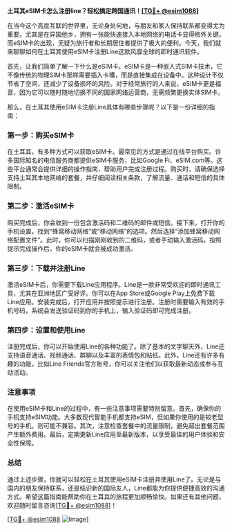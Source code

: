 **土耳其eSIM卡怎么注册line？轻松搞定跨国通讯！[[TG💪+ @esim1088](https://t.me/s/esim1088)]**

在当今这个高度互联的世界里，无论身处何地，与朋友和家人保持联系都变得尤为重要。尤其是在异国他乡，拥有一张能快速接入本地网络的电话卡显得格外关键。而eSIM卡的出现，无疑为旅行者和长期居住者提供了极大的便利。今天，我们就来聊聊如何在土耳其使用eSIM卡注册Line这款风靡全球的即时通讯软件。

首先，让我们简单了解一下什么是eSIM卡。eSIM卡是一种嵌入式SIM卡技术，它不像传统的物理SIM卡那样需要插入卡槽，而是直接集成在设备中。这种设计不仅节省了空间，还减少了设备损坏的风险。对于经常旅行的人来说，eSIM卡更是福音，因为它可以随时随地切换不同的国家网络运营商，无需频繁更换实体SIM卡。

那么，在土耳其使用eSIM卡注册Line具体有哪些步骤呢？以下是一份详细的指南：

### 第一步：购买eSIM卡

在土耳其，有多种方式可以获取eSIM卡。最常见的方式是通过在线平台购买。许多国际知名的电信服务商都提供eSIM卡服务，比如Google Fi、eSIM.com等。这些平台通常会提供详细的操作指南，帮助用户完成注册过程。购买时，请确保选择支持土耳其本地网络的套餐，并仔细阅读相关条款，了解流量、通话和短信的具体限制。

### 第二步：激活eSIM卡

购买完成后，你会收到一份包含激活码和二维码的邮件或短信。接下来，打开你的手机设置，找到“蜂窝移动网络”或“移动网络”的选项。然后选择“添加蜂窝移动网络配置文件”。此时，你可以扫描刚刚收到的二维码，或者手动输入激活码。按照提示完成操作后，你的eSIM卡就会被成功激活。

### 第三步：下载并注册Line

激活eSIM卡后，你需要下载Line应用程序。Line是一款非常受欢迎的即时通讯工具，尤其在亚洲地区广受好评。你可以在App Store或Google Play上免费下载Line应用。安装完成后，打开应用并按照提示进行注册。注册时需要输入有效的手机号码，系统会发送验证码到你的手机上，输入验证码即可完成注册。

### 第四步：设置和使用Line

注册完成后，你可以开始使用Line的各种功能了。除了基本的文字聊天外，Line还支持语音通话、视频通话、群聊以及丰富的表情包和贴纸。此外，Line还有许多有趣的功能，比如Line Friends官方账号，你可以关注他们以获取最新动态或参与互动活动。

### 注意事项

在使用eSIM卡和Line的过程中，有一些注意事项需要特别留意。首先，确保你的手机支持eSIM功能。大多数现代智能手机都支持eSIM，但如果你使用的是较老型号的手机，则可能不兼容。其次，注意检查套餐中的流量限制，避免超出套餐范围产生额外费用。最后，定期更新Line应用至最新版本，以享受最佳的用户体验和安全性保障。

### 总结

通过上述步骤，你就可以轻松在土耳其使用eSIM卡注册并使用Line了。无论是与国内的朋友保持联系，还是结识新的国际友人，Line都能为你提供便捷高效的沟通方式。希望这篇指南能帮助你在土耳其的旅程更加顺畅愉快。如果还有其他问题，欢迎随时留言咨询[[TG💪+ @esim1088](https://t.me/s/esim1088)]！

[[TG💪+ @esim1088](https://t.me/s/esim1088) ![Image](https://i.postimg.cc/4NQfJmqS/Snipaste-2025-05-13-00-14-12.png)]